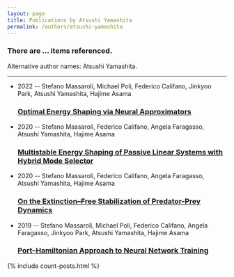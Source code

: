 ```yaml
---
layout: page
title: Publications by Atsushi Yamashita
permalink: /authors/atsushi-yamashita
---
```


<h3 id="number-posts">There are ... items referenced.</h3>
<p id='info-authors'>Alternative author names: Atsushi Yamashita.</p>
<hr />
<ul class="post-list">
<li><span class='post-meta'>2022 -- Stefano Massaroli, Michael Poli, Federico Califano, Jinkyoo Park, Atsushi Yamashita, Hajime Asama</span><h3><a class='post-link' href="{{ site.baseurl }}/optimal-energy-shaping-via-neural-approximators">Optimal Energy Shaping via Neural Approximators</a></h3></li>
<li><span class='post-meta'>2020 -- Stefano Massaroli, Federico Califano, Angela Faragasso, Atsushi Yamashita, Hajime Asama</span><h3><a class='post-link' href="{{ site.baseurl }}/multistable-energy-shaping-of-passive-linear-systems-with-hybrid-mode-selector">Multistable Energy Shaping of Passive Linear Systems with Hybrid Mode Selector</a></h3></li>
<li><span class='post-meta'>2020 -- Stefano Massaroli, Federico Califano, Angela Faragasso, Atsushi Yamashita, Hajime Asama</span><h3><a class='post-link' href="{{ site.baseurl }}/on-the-extinction-free-stabilization-of-predator-prey-dynamics">On the Extinction–Free Stabilization of Predator-Prey Dynamics</a></h3></li>
<li><span class='post-meta'>2019 -- Stefano Massaroli, Michael Poli, Federico Califano, Angela Faragasso, Jinkyoo Park, Atsushi Yamashita, Hajime Asama</span><h3><a class='post-link' href="{{ site.baseurl }}/port-hamiltonian-approach-to-neural-network-training">Port–Hamiltonian Approach to Neural Network Training</a></h3></li>

</ul>
{% include count-posts.html %}
